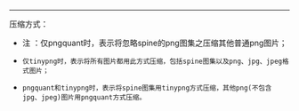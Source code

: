 

---
压缩方式：
- 注 ：仅pngquant时，表示将忽略spine的png图集之压缩其他普通png图片；
-     仅tinypng时，表示将所有图片都用此方式压缩，包括spine图集以及png、jpg、jpeg格式图片；
-     pngquant和tinypng时，表示将spine图集用tinypng方式压缩，其他png(不包含jpg、jpeg)图片用pngquant方式压缩。